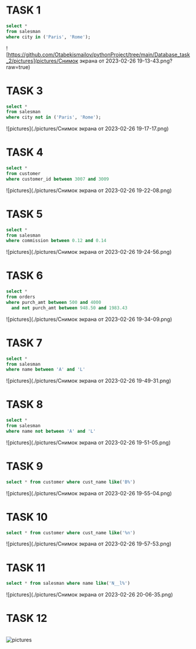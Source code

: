# TASK 1

```sql
select *
from salesman
where city in ('Paris', 'Rome');
```

![https://github.com/Otabekismailov/pythonProject/tree/main/Database_task_2/pictures](pictures/Снимок экрана от 2023-02-26 19-13-43.png?raw=true)

# TASK 3

```sql
select *
from salesman
where city not in ('Paris', 'Rome');
```

![pictures](./pictures/Снимок экрана от 2023-02-26 19-17-17.png)

# TASK 4

```sql
select *
from customer
where customer_id between 3007 and 3009
```

![pictures](./pictures/Снимок экрана от 2023-02-26 19-22-08.png)

# TASK 5

```sql
select *
from salesman
where commission between 0.12 and 0.14
```

![pictures](./pictures/Снимок экрана от 2023-02-26 19-24-56.png)

# TASK 6

```sql
select *
from orders
where purch_amt between 500 and 4000
  and not purch_amt between 948.50 and 1983.43
```

![pictures](./pictures/Снимок экрана от 2023-02-26 19-34-09.png)

# TASK 7

```sql
select *
from salesman
where name between 'A' and 'L'
```

![pictures](./pictures/Снимок экрана от 2023-02-26 19-49-31.png)

# TASK 8

```sql
select *
from salesman
where name not between 'A' and 'L'
```

![pictures](./pictures/Снимок экрана от 2023-02-26 19-51-05.png)

# TASK 9

```sql
select * from customer where cust_name like('B%')
```

![pictures](./pictures/Снимок экрана от 2023-02-26 19-55-04.png)

# TASK 10
```sql
select * from customer where cust_name like('%n')
```
![pictures](./pictures/Снимок экрана от 2023-02-26 19-57-53.png)

# TASK 11 
```sql
select * from salesman where name like('N__l%')
```
![pictures](./pictures/Снимок экрана от 2023-02-26 20-06-35.png)

# TASK 12
```sql

```
![pictures](./pictures/)






































